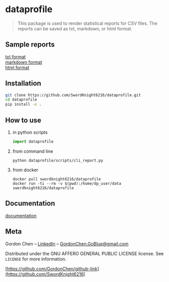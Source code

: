 # dataprofile
> This package is used to render statistical reports for CSV files. The reports can be saved as txt, markdown, or html format.

## Sample reports

[txt format](sample_reports/titanic/report_titanic.txt)  
[markdown format](sample_reports/titanic/report_titanic.md)  
[html format](sample_reports/titanic/report_titanic.html)  

## Installation

```sh
git clone https://github.com/SwordKnight6216/dataprofile.git
cd dataprofile
pip install -e .
```

## How to use
1. in python scripts
    ```python
    import dataprofile
    ```
2. from command line
   ```shell script
   python dataprofile/scripts/cli_report.py 
   ```
3. from docker
   ```shell script
   docker pull swordknight6216/dataprofile
   docker run -ti --rm -v $(pwd):/home/dp_user/data swordknight6216/dataprofile
   ```

## Documentation

[documentation](docs/build/html/index.html)

## Meta

Gordon Chen – [LinkedIn](https://www.linkedin.com/in/gordonchendatascientist/) – GordonChen.GoBlue@gmail.com

Distributed under the GNU AFFERO GENERAL PUBLIC LICENSE license. See ``LICENSE`` for more information.

[https://github.com/GordonChen/github-link](https://github.com/SwordKnight6216)